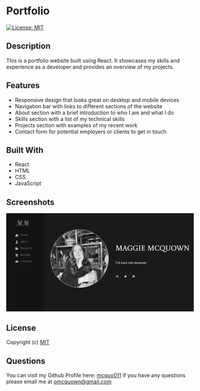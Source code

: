 # Portfolio
  [![License: MIT](https://img.shields.io/badge/License-MIT-yellow.svg)](https://opensource.org/licenses/MIT)

## Description 

 This is a portfolio website built using React. It showcases my skills and experience as a developer and provides an overview of my projects.

## Features 

* Responsive design that looks great on desktop and mobile devices
* Navigation bar with links to different sections of the website
* About section with a brief introduction to who I am and what I do
* Skills section with a list of my technical skills
* Projects section with examples of my recent work
* Contact form for potential employers or clients to get in touch

## Built With

* React
* HTML
* CSS
* JavaScript

## Screenshots 

![Alt Text](./src/assets/images/Screen%20Shot%202023-05-07%20at%205.26.09%20PM.png?raw=true)


## License 

  Copyright (c)
  [MIT](https://opensource.org/licenses/MIT)

## Questions 

  You can visit my Github Profile here: [mcquo011](https://github.com/mcquo011/) 
  If you have any questions please email me at omcquown@gmail.com
